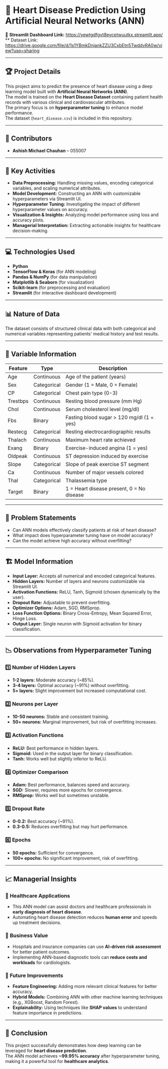 # 📌 Heart Disease Prediction Using Artificial Neural Networks (ANN)
🔗 **Streamlit Dashboard Link:** https://yewtgdfgvt8eycptwuutkx.streamlit.app/
** Dataset Link: https://drive.google.com/file/d/1s1YBmkDnjankZZU3CxbEtn5TwddvRA0w/view?usp=sharing

---

## 🏆 Project Details 
This project aims to predict the presence of heart disease using a deep learning model built with **Artificial Neural Networks (ANN)**.  
The model is trained on the **Heart Disease Dataset** containing patient health records with various clinical and cardiovascular attributes.  
The primary focus is on **hyperparameter tuning** to enhance model performance.  
The dataset (`heart_disease.csv`) is included in this repository.

---

## 👥 Contributors
- **Ashish Michael Chauhan** – 055007

---

## 🔑 Key Activities
- **Data Preprocessing:** Handling missing values, encoding categorical variables, and scaling numerical attributes.
- **Model Development:** Constructing an ANN with customizable hyperparameters via Streamlit UI.
- **Hyperparameter Tuning:** Investigating the impact of different hyperparameter values on accuracy.
- **Visualization & Insights:** Analyzing model performance using loss and accuracy plots.
- **Managerial Interpretation:** Extracting actionable insights for healthcare decision-making.

---

## 💻 Technologies Used
- **Python**
- **TensorFlow & Keras** (for ANN modeling)
- **Pandas & NumPy** (for data manipulation)
- **Matplotlib & Seaborn** (for visualization)
- **Scikit-learn** (for preprocessing and evaluation)
- **Streamlit** (for interactive dashboard development)

---

## 📊 Nature of Data 
The dataset consists of structured clinical data with both categorical and numerical variables representing patients' medical history and test results.

---

## 📌 Variable Information
| **Feature**    | **Type**       | **Description**                              |
|----------------|----------------|----------------------------------------------|
| Age            | Continuous     | Age of the patient (years)                   |
| Sex            | Categorical    | Gender (1 = Male, 0 = Female)                |
| CP             | Categorical    | Chest pain type (0-3)                        |
| Trestbps       | Continuous     | Resting blood pressure (mm Hg)               |
| Chol           | Continuous     | Serum cholesterol level (mg/dl)              |
| Fbs            | Binary         | Fasting blood sugar > 120 mg/dl (1 = yes)    |
| Restecg        | Categorical    | Resting electrocardiographic results         |
| Thalach        | Continuous     | Maximum heart rate achieved                  |
| Exang          | Binary         | Exercise-induced angina (1 = yes)            |
| Oldpeak        | Continuous     | ST depression induced by exercise            |
| Slope          | Categorical    | Slope of peak exercise ST segment            |
| Ca             | Continuous     | Number of major vessels colored              |
| Thal           | Categorical    | Thalassemia type                             |
| Target         | Binary         | 1 = Heart disease present, 0 = No disease    |

---

## 🎯 Problem Statements
- Can ANN models effectively classify patients at risk of heart disease?
- What impact does hyperparameter tuning have on model accuracy?
- Can the model achieve high accuracy without overfitting?

---

## 🏗️ Model Information
- **Input Layer:** Accepts all numerical and encoded categorical features.
- **Hidden Layers:** Number of layers and neurons customizable via Streamlit UI.
- **Activation Functions:** ReLU, Tanh, Sigmoid (chosen dynamically by the user).
- **Dropout Rate:** Adjustable to prevent overfitting.
- **Optimizer Options:** Adam, SGD, RMSprop.
- **Loss Function Options:** Binary Cross-Entropy, Mean Squared Error, Hinge Loss.
- **Output Layer:** Single neuron with Sigmoid activation for binary classification.

---

## 📉 Observations from Hyperparameter Tuning 
### 1️⃣ Number of Hidden Layers
- **1-2 layers:** Moderate accuracy (~85%).
- **3-4 layers:** Optimal accuracy (~91%) without overfitting.
- **5+ layers:** Slight improvement but increased computational cost.

### 2️⃣ Neurons per Layer
- **10-50 neurons:** Stable and consistent training.
- **50+ neurons:** Marginal improvement, but risk of overfitting increases.

### 3️⃣ Activation Functions
- **ReLU:** Best performance in hidden layers.
- **Sigmoid:** Used in the output layer for binary classification.
- **Tanh:** Works well but slightly inferior to ReLU.

### 4️⃣ Optimizer Comparison
- **Adam:** Best performance, balances speed and accuracy.
- **SGD:** Slower, requires more epochs for convergence.
- **RMSprop:** Works well but sometimes unstable.

### 5️⃣ Dropout Rate
- **0-0.2:** Best accuracy (~91%).
- **0.3-0.5:** Reduces overfitting but may hurt performance.

### 6️⃣ Epochs
- **50 epochs:** Sufficient for convergence.
- **100+ epochs:** No significant improvement, risk of overfitting.

---

## 📈 Managerial Insights 
### 🔹 **Healthcare Applications**
- This ANN model can assist doctors and healthcare professionals in **early diagnosis of heart disease**.
- Automating heart disease detection reduces **human error** and speeds up treatment decisions.

### 🔹 **Business Value**
- Hospitals and insurance companies can use **AI-driven risk assessment** for better patient outcomes.
- Implementing ANN-based diagnostic tools can **reduce costs and workloads** for cardiologists.

### 🔹 **Future Improvements**
- **Feature Engineering:** Adding more relevant clinical features for better accuracy.
- **Hybrid Models:** Combining ANN with other machine learning techniques (e.g., XGBoost, Random Forest).
- **Explainability:** Using techniques like **SHAP values** to understand feature importance in predictions.

---

## 🚀 **Conclusion**
This project successfully demonstrates how deep learning can be leveraged for **heart disease prediction**.  
The ANN model achieves **~99.95% accuracy** after hyperparameter tuning, making it a powerful tool for **healthcare analytics**.
